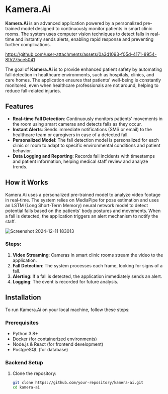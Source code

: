 # Kamera.Ai

**Kamera.Ai** is an advanced application powered by a personalized pre-trained model designed to continuously monitor patients in smart clinic rooms. The system uses computer vision techniques to detect falls in real-time and instantly sends alerts, enabling rapid response and preventing further complications.

https://github.com/user-attachments/assets/0a3d1093-f05d-4171-8954-8f5275ce5041

The goal of **Kamera.Ai** is to provide enhanced patient safety by automating fall detection in healthcare environments, such as hospitals, clinics, and care homes. The application ensures that patients' well-being is constantly monitored, even when healthcare professionals are not around, helping to reduce fall-related injuries.

## Features

- **Real-time Fall Detection**: Continuously monitors patients' movements in the room using smart cameras and detects falls as they occur.
- **Instant Alerts**: Sends immediate notifications (SMS or email) to the healthcare team or caregivers in case of a detected fall.
- **Personalized Model**: The fall detection model is personalized for each clinic or room to adapt to specific environmental conditions and patient behavior.
- **Data Logging and Reporting**: Records fall incidents with timestamps and patient information, helping medical staff review and analyze trends.

## How it Works

Kamera.Ai uses a personalized pre-trained model to analyze video footage in real-time. The system relies on MediaPipe for pose estimation and uses an LSTM (Long Short-Term Memory) neural network model to detect potential falls based on the patients' body postures and movements. When a fall is detected, the application triggers an alert mechanism to notify the staff.

![Screenshot 2024-12-11 183013](https://github.com/user-attachments/assets/c5c7e824-6786-4c9b-a4ec-49fc3e5fc362)

### Steps:
1. **Video Streaming**: Cameras in smart clinic rooms stream the video to the application.
2. **Fall Detection**: The system processes each frame, looking for signs of a fall.
3. **Alerting**: If a fall is detected, the application immediately sends an alert.
4. **Logging**: The event is recorded for future analysis.

## Installation

To run Kamera.Ai on your local machine, follow these steps:

### Prerequisites

- Python 3.8+
- Docker (for containerized environments)
- Node.js & React (for frontend development)
- PostgreSQL (for database)

### Backend Setup

1. Clone the repository:
   ```bash
   git clone https://github.com/your-repository/kamera-ai.git
   cd kamera-ai
